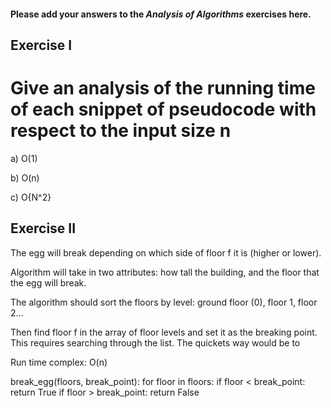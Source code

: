 #### Please add your answers to the ***Analysis of  Algorithms*** exercises here.

## Exercise I
# Give an analysis of the running time of each snippet of pseudocode with respect to the input size n

a)
O(1)

b)
O(n)


c)
O{N^2}

## Exercise II

The egg will break depending on which side of floor f it is (higher or lower).

Algorithm will take in two attributes: how tall the building, and the floor that the egg will break.

The algorithm should sort the floors by level: ground floor (0), floor 1, floor 2...

Then find floor f in the array of floor levels and set it as the breaking point. This requires searching through the list. The quickets way would be to

Run time complex: O(n)

break_egg(floors, break_point):
    for floor in floors:
        if floor < break_point:
            return True
        if floor > break_point: 
            return False

